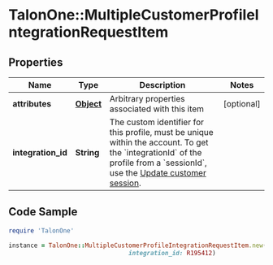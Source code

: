 # TalonOne::MultipleCustomerProfileIntegrationRequestItem

## Properties

Name | Type | Description | Notes
------------ | ------------- | ------------- | -------------
**attributes** | [**Object**](.md) | Arbitrary properties associated with this item | [optional] 
**integration_id** | **String** | The custom identifier for this profile, must be unique within the account.  To get the &#x60;integrationId&#x60; of the profile from a &#x60;sessionId&#x60;, use the [Update customer session](/integration-api/#operation/updateCustomerSessionV2).  | 

## Code Sample

```ruby
require 'TalonOne'

instance = TalonOne::MultipleCustomerProfileIntegrationRequestItem.new(attributes: {&quot;Language&quot;:&quot;english&quot;,&quot;ShippingCountry&quot;:&quot;DE&quot;},
                                 integration_id: R195412)
```



